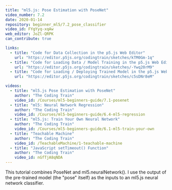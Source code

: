 ```yaml
---
title: "ml5.js: Pose Estimation with PoseNet"
video_number: 7.2
date: 2020-01-14
repository: beginner_ml5/7.2_pose_classifier
video_id: FYgYyq-xqAw
web_editor: JoZl-QRPK
can_contribute: true

links:
  - title: "Code for Data Collection in the p5.js Web Editor"
    url: "https://editor.p5js.org/codingtrain/sketches/kTM0Gm-1q"
  - title: "Code for Loading Data / Model Training in the p5.js Web Editor"
    url: "https://editor.p5js.org/codingtrain/sketches/-Ywq20rM9"
  - title: "Code for Loading / Deploying Trained Model in the p5.js Web Editor"
    url: "https://editor.p5js.org/codingtrain/sketches/c5sDNr8eM"

videos:
  - title: "ml5.js Pose Estimation with PoseNet"
    author: "The Coding Train"
    video_id: /Courses/ml5-beginners-guide/7.1-posenet
  - title: "ml5: Neural Network Regression"
    author: "The Coding Train"
    video_id: /Courses/ml5-beginners-guide/6.4-ml5-regression
  - title: "ml5.js: Train Your Own Neural Network"
    author: "The Coding Train"
    video_id: /Courses/ml5-beginners-guide/6.1-ml5-train-your-own
  - title: "Teachable Machine"
    author: "The Coding Train"
    video_id: /TeachableMachine/1-teachable-machine
  - title: "JavaScript setTimeout() Function"
    author: "The Coding Train"
    video_id: nGfTjA8qNDA
---
```


This tutorial combines PoseNet and ml5.neuralNetwork(). I use the output of the pre-trained model (the "pose" itself) as the inputs to an ml5.js neural network classifier.
